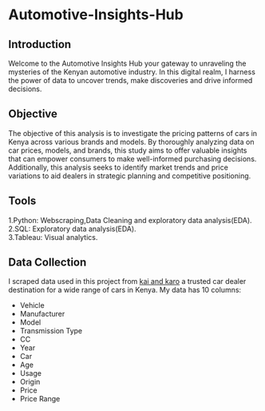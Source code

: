 # Automotive-Insights-Hub

## Introduction
Welcome to the Automotive Insights Hub your gateway to unraveling the mysteries of the Kenyan automotive industry.
In this digital realm, I harness the power of data to uncover trends, make discoveries and drive informed decisions.
## Objective
The objective of this analysis is to investigate the pricing patterns of cars in Kenya across various brands and models. By thoroughly analyzing data on car prices, models, and brands, this study aims to offer valuable insights that can empower consumers to make well-informed purchasing decisions. Additionally, this analysis seeks to identify market trends and price variations to aid dealers in strategic planning and competitive positioning.
## Tools
1.Python: Webscraping,Data Cleaning and exploratory data analysis(EDA).</br>
2.SQL: Exploratory data analysis(EDA).</br>
3.Tableau: Visual analytics.
## Data Collection
I scraped data used in this project from [kai and karo](https://www.kaiandkaro.com/) a trusted car dealer destination for a wide range of cars in Kenya.
My data has 10 columns:
* Vehicle</br>
* Manufacturer</br>
* Model</br>
* Transmission Type</br>
* CC</br>
* Year</br>
* Car</br>
* Age</br>
* Usage</br>
* Origin
* Price
* Price Range
